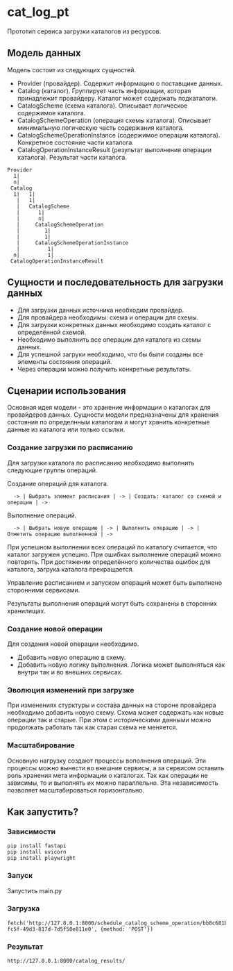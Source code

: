 # cat_log_pt

Прототип сервиса загрузки каталогов из ресурсов.

## Модель данных
Модель состоит из следующих сущностей.

* Provider (провайдер). Содержит информацию о поставщике данных.
* Catalog (каталог). Группирует часть информации, которая принадлежит провайдеру. Каталог может содержать подкаталоги.
* CatalogScheme (схема каталога). Описывает логическое содержимое каталога.
* CatalogSchemeOperation (операция схемы каталога). Описывает минимальную логическую часть содержания каталога.
* CatalogSchemeOperationInstance (содержимое операции каталога). Конкретное состояние части каталога.
* CatalogOperationInstanceResult (результат выполнения операции каталога). Результат части каталога.


```
Provider
  1|
  n|
 Catalog
  1|   1|
   |   1|
   |   CatalogScheme
   |      1|
   |      n|
   |     CatalogSchemeOperation
   |        1|
   |        1|
   |     CatalogSchemeOperationInstance    
   |         1|
  n|         1|
 CatalogOperationInstanceResult
```

## Сущности и последовательность для загрузки данных

* Для загрузки данных источника необходим провайдер.
* Для провайдера необходимы: схема и операции для схемы.
* Для загрузки конкретных данных необходимо создать каталог с определённой схемой.
* Необходимо выполнить все операции для каталога из схемы данных.
* Для успешной загруки необходимо, что бы были созданы все элементы состояния операций.
* Через операции можно получить конкретные результаты.

## Сценарии использования

Основная идея модели - это хранение информации о каталогах для провайдеров данных.
Сущности модели предназначены для хранения состояния по определнным каталогам и
могут хранить конкретные данные из каталога или только ссылки.

### Создание загрузки по расписанию
Для загрузки каталога по расписанию необходимо выполнить следующие группы операций.

Создание операций для каталога.
```
  -> | Выбрать элемент расписания | -> | Создать: каталог со схемой и операции | ->
```

Выполнение операций.
```
  -> | Выбрать новую операцию | -> | Выполнить операцию | -> | Отметить операцию выполненной | ->
```

При успешном выполнении всех операций по каталогу считается, что каталог загружен успешно.
При ошибках выполнение операций можно повторять. 
При достяжении определённого количества ошибок для каталога, загрука каталога прекращается.

Управление расписанием и запуском операций может быть выполнено сторонними сервисами.

Результаты выполнения операций могут быть сохранены в сторонних хранилищах.

### Создание новой операции
Для создания новой операции необходимо.
* Добавить новую операцию в схему.
* Добавить новую логику выполнения. Логика может выполняться как внутри так и во внешних сервисах.

### Эволюция изменений при загрузке
При изменениях стурктуры и состава данных на стороне провайдера необходимо добавить новую схему.
Схема может содержать как новые операции так и старые.
При этом с историческими данными можно продолжать работать так как старая схема не меняется. 

### Масштабирование
Основную нагрузку создают процессы вополнения операций. 
Эти процессы можно вынести во внешние сервисы, 
а за сервисом оставить роль хранения мета информации о каталогах. 
Так как операции не зависимы, то и выполнять их можно параллельно.
Эта независимость позволяет масштабироваться горизонтально.

## Как запустить?

### Зависимости
```
pip install fastapi
pip install uvicorn
pip install playwright
```
### Запуск
Запустить main.py

### Загрузка
```
fetch('http://127.0.0.1:8000/schedule_catalog_scheme_operation/bb8c681b-fc5f-49d3-817d-7d5f50e811e0', {method: 'POST'})
```
### Результат
```
http://127.0.0.1:8000/catalog_results/
```
